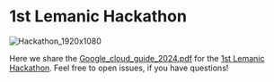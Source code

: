 # 1st Lemanic Hackathon

![Hackathon_1920x1080](https://github.com/amathislab/LemanicHackathon/assets/20850270/381c78f4-bebf-44e5-848d-6428edc94e55)

Here we share the [Google_cloud_guide_2024.pdf](Google_cloud_guide_2024.pdf) for the [1st Lemanic Hackathon](https://www.epfl.ch/schools/sv/lemanic-life-sciences-hackathon/). Feel free to open issues, if you have questions! 
